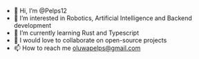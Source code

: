 - 👋 Hi, I’m @Pelps12
- 👀 I’m interested in Robotics, Artificial Intelligence and Backend development
- 🌱 I’m currently learning Rust and Typescript
- 💞️ I would love to collaborate on open-source projects
- 📫 How to reach me oluwapelps@gmail.com

<!---
Pelps12/Pelps12 is a ✨ special ✨ repository because its `README.md` (this file) appears on your GitHub profile.
You can click the Preview link to take a look at your changes.
--->
